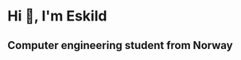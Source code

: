 # Hi 👋, I'm Eskild

## Computer engineering student from Norway

<!---
eskildsvennungsen/eskildsvennungsen is a ✨ special ✨ repository because its `README.md` (this file) appears on your GitHub profile.
You can click the Preview link to take a look at your changes.
--->
